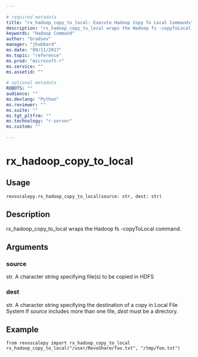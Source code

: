 ```yaml
--- 
 
# required metadata 
title: "rx_hadoop_copy_to_local: Execute Hadoop Copy To Local Commands" 
description: "rx_hadoop_copy_to_local wraps the Hadoop fs -copyToLocal command." 
keywords: "Hadoop Command" 
author: "bradsev" 
manager: "jhubbard" 
ms.date: "09/11/2017" 
ms.topic: "reference" 
ms.prod: "microsoft-r" 
ms.service: "" 
ms.assetid: "" 
 
# optional metadata 
ROBOTS: "" 
audience: "" 
ms.devlang: "Python" 
ms.reviewer: "" 
ms.suite: "" 
ms.tgt_pltfrm: "" 
ms.technology: "r-server" 
ms.custom: "" 
 
---
```


# rx_hadoop_copy_to_local


 


## Usage



```
revoscalepy.rx_hadoop_copy_to_local(source: str, dest: str)
```





## Description

rx_hadoop_copy_to_local wraps the Hadoop fs -copyToLocal command.


## Arguments


### source

str. A character string specifying file(s) to be copied in HDFS


### dest

str. A character string specifying the destination of a copy in Local File System
If *source* includes more than one file, *dest* must be a directory.


## Example



```
from revoscalepy import rx_hadoop_copy_to_local
rx_hadoop_copy_to_local("/user/RevoShare/foo.txt", "/tmp/foo.txt")
```

